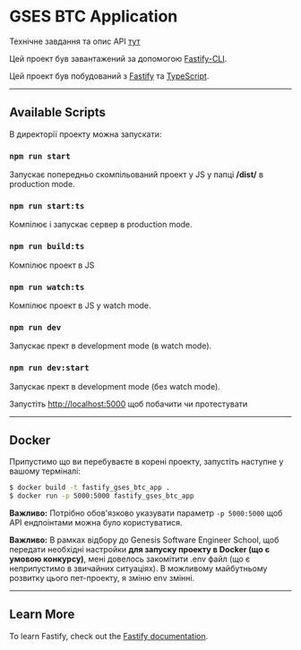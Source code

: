 # GSES BTC Application
Технічне завдання та опис API [тут](https://drive.google.com/file/d/1yTam6PdjgAY9l8IhqyYMC3I_LAe7OOCL/view)

Цей проект був завантажений за допомогою [Fastify-CLI](https://www.npmjs.com/package/fastify-cli).
<!-- This project was bootstrapped with  -->

Цей проект був побудований з [Fastify](https://fastify.io) та [TypeScript](https://typescriptlang.org).
 <!-- This project was buld using and -->
***
## Available Scripts
В директорії проекту можна запускати:
<!-- In the project directory, you can run: -->

### `npm run start`
Запускає попередньо скомпільований проект у JS у папці **/dist/** в production mode.
<!-- Run already precompiled project into JS in **/dist/**  in production mode. -->

### `npm run start:ts`
Компілює і запускає сервер в production mode.
<!-- To compile and run server in production mode. -->

### `npm run build:ts`
Компілює проект в JS
<!-- Compiles project into JS in **/dist/** folder. -->

### `npm run watch:ts`
Компілює проект в JS у watch mode.
<!-- To compile project into JS in watch mode. -->

### `npm run dev`
Запускає прект в development mode (в watch mode).
<!-- Running project in development mode (in watch mode). -->

### `npm run dev:start`
Запускає прект в development mode (без watch mode).
<!-- To start the app in dev mode (without watching for changes in .ts files). -->

Запустіть [http://localhost:5000](http://localhost:5000) щоб побачити чи протестувати

<!-- Open [http://localhost:5000](http://localhost:5000) to view it in the browser. -->

***
## Docker
Припустимо що ви перебуваєте в корені проекту, запустіть наступне у вашому терміналі:
<!-- Assuming you are in the project directory run the following lines in your terminal: -->

```bash
$ docker build -t fastify_gses_btc_app .
$ docker run -p 5000:5000 fastify_gses_btc_app
```
**Важливо:** Потрібно обов'язково указувати параметр `-p 5000:5000` щоб API ендпоінтами можна було користуватися.

**Важливо:** В рамках відбору до Genesis Software Engineer School, щоб передати необхідні настройки **для запуску проекту в Docker (що є умовою конкурсу)**, мені довелось закомітити .env файл (що є неприпустимо в звичайних ситуаціях). В можливому майбутньому розвитку цього пет-проекту, я зміню env змінні.

<!-- **Important:** you should specify port option `-p 5000:5000` for app's API endpoints to be reachable. -->

***

## Learn More

To learn Fastify, check out the [Fastify documentation](https://www.fastify.io/docs/latest/).
